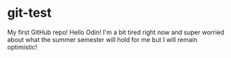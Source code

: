 # git-test
My first GitHub repo!
Hello Odin!
I'm a bit tired right now and super worried about what the summer semester will hold for me but I will remain optimistic!
